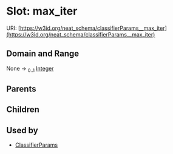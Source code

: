 
# Slot: max_iter




URI: [https://w3id.org/neat_schema/classifierParams__max_iter](https://w3id.org/neat_schema/classifierParams__max_iter)


## Domain and Range

None &#8594;  <sub>0..1</sub> [Integer](types/Integer.md)

## Parents


## Children


## Used by

 * [ClassifierParams](ClassifierParams.md)
